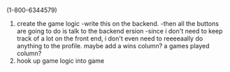 (1-800-6344579)


1. create the game logic
  -write this on the backend.
  -then all the buttons are going to do is talk to the backend ersion
  -since i don't need to keep track of a lot on the front end, i don't even need to reeeeaally do anything to the profile. maybe add a wins column? a games played column? 
2. hook up game logic into game 